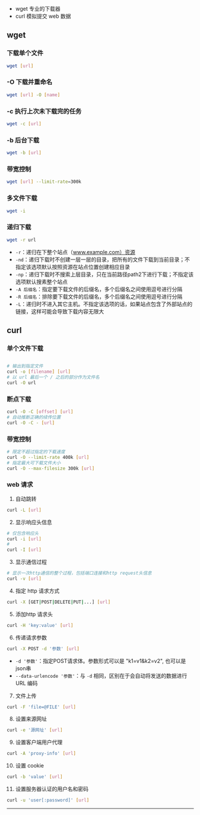 - wget 专业的下载器
- curl 模拟提交 web 数据


## wget

### 下载单个文件

```bash
wget [url]
```

### -O 下载并重命名
```bash
wget [url] -O [name]
```
### -c 执行上次未下载完的任务
```bash
wget -c [url]
```

### -b 后台下载
```bash
wget -b [url]
```

### 带宽控制
```bash
wget [url] --limit-rate=300k
```

### 多文件下载
```bash
wget -i 
```

### 递归下载

```sh
wget -r url
```
-   `-r`：递归在下整个站点（www.example.com）资源
-   `-nd`：递归下载时不创建一层一层的目录，把所有的文件下载到当前目录；不指定该选项默认按照资源在站点位置创建相应目录
-   `-np`：递归下载时不搜索上层目录，只在当前路径path2下进行下载；不指定该选项默认搜素整个站点
-   `-A 后缀名`：指定要下载文件的后缀名，多个后缀名之间使用逗号进行分隔
-   `-R 后缀名`：排除要下载文件的后缀名，多个后缀名之间使用逗号进行分隔
-   `-L`：递归时不进入其它主机。不指定该选项的话，如果站点包含了外部站点的链接，这样可能会导致下载内容无限大

## curl

### 单个文件下载
```sh

# 输出到指定文件
curl -o [filename] [url]
# 以 url 最后一个 / 之后的部分作为文件名
curl -O url
```

### 断点下载

```sh
curl -O -C [offset] [url]
# 自动推断正确的续传位置
curl -O -C - [url]
```

### 带宽控制

```sh
# 限定不超过指定的下载速度
curl -O --limit-rate 400k [url]
# 指定最大可下载文件大小
curl -O --max-filesize 300k [url]
```

### web 请求
1. 自动跳转

```sh
curl -L [url]
```
2. 显示响应头信息
```sh
# 仅包含响应头
curl -i [url]
# 
curl -I [url]
```
3. 显示通信过程
```sh
# 显示一次http通信的整个过程，包括端口连接和http request头信息
curl -v [url]
```
4. 指定 http 请求方式
```sh
curl -X [GET|POST|DELETE|PUT|...] [url]
```
5. 添加http 请求头
```sh
curl -H 'key:value' [url]
```
6. 传递请求参数
```sh
curl -X POST -d '参数' [url]
```
-   `-d '参数'`：指定POST请求体。参数形式可以是 "k1=v1&k2=v2", 也可以是json串
-   `--data-urlencode '参数'`：与 `-d` 相同，区别在于会自动将发送的数据进行 URL 编码
7. 文件上传
```sh
curl -F 'file=@FILE' [url]
```
8. 设置来源网址
```sh
curl -e '源网址' [url]
```
9. 设置客户端用户代理
```sh
curl -A 'proxy-info' [url]
```
10. 设置 cookie
```sh
curl -b 'value' [url]
```
11. 设置服务器认证的用户名和密码
```sh
curl -u 'user[:password]' [url]
```

-----------------------------------------------------------
